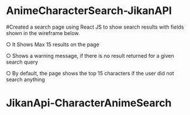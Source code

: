 # AnimeCharacterSearch-JikanAPI

#Created a search page using React JS to show search results with fields shown in the wireframe below.

○ It Shows Max 15 results on the page

○ Shows a warning message, if there is no result returned for a given search query

○ By default, the page shows the top 15 characters if the user did not search anything


# JikanApi-CharacterAnimeSearch

